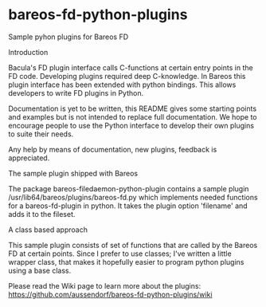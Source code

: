 bareos-fd-python-plugins
========================

Sample pyhon plugins for Bareos FD

Introduction

Bacula's FD plugin interface calls C-functions at certain entry points in the FD code. Developing plugins required deep C-knowledge. In Bareos this plugin interface has been extended with python bindings. This allows developers to write FD plugins in Python.

Documentation is yet to be written, this README gives some starting points and examples but is not intended to replace full documentation. We hope to encourage people to use the Python interface to develop their own plugins to suite their needs.

Any help by means of documentation, new plugins, feedback is appreciated.


The sample plugin shipped with Bareos


The package bareos-filedaemon-python-plugin contains a sample plugin /usr/lib64/bareos/plugins/bareos-fd.py which implements needed functions for a bareos-fd-plugin in python. It takes the plugin option 'filename' and adds it to the fileset. 

A class based approach

This sample plugin consists of set of functions that are called by the Bareos FD at certain points. Since I prefer to use classes; I've written a little wrapper class, that makes it hopefully easier to program python plugins using a base class.

Please read the Wiki page to learn more about the plugins: https://github.com/aussendorf/bareos-fd-python-plugins/wiki

